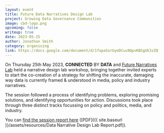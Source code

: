 ```yaml
---
layout: event
title: Future Data Narratives Design Lab
project: Growing Data Governance Communities
image: cbd-logo.png
upcoming: false
writeup: true
date: 2023-05-25
author: Jonathan Smith
category: organising
link: https://docs.google.com/document/d/1fapaSorUyeDCuu9QpvKBSgUk3zZQfMQWq0iAam0_PMo/edit
---
```

On Thursday 25th May 2023, **CONNECTED** BY **DATA** and [Future Narratives Lab](https://www.futurenarrativeslab.org/) held a narrative design lab workshop, bringing together invited experts to start the co-creation of a strategy for shifting the inaccurate, damaging way data is currently framed & understood in media, policy and industry narratives. 

The session followed a process of identifying problems, exploring promising solutions, and identifying opportunities for action. Discussions took place through three distinct tracks focussing on policy and politics, media, and industry. 

<!--more-->

You can [find the session report here](https://docs.google.com/document/d/1fapaSorUyeDCuu9QpvKBSgUk3zZQfMQWq0iAam0_PMo/edit) ([PDF]({{ site.baseurl }}/assets/resources/Data Narrative Design Lab Report.pdf)).